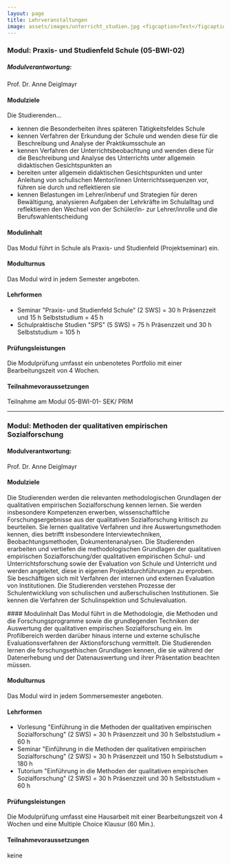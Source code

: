 ```yaml
---
layout: page
title: Lehrveranstaltungen
image: assets/images/unterricht_studien.jpg <figcaption>Test</figcaption>
---
```

### Modul: Praxis- und Studienfeld Schule (05-BWI-02)

##### Modulverantwortung: 
Prof. Dr. Anne Deiglmayr 

#### Modulziele
Die Studierenden...
-	kennen die Besonderheiten ihres späteren Tätigkeitsfeldes Schule
-	kennen Verfahren der Erkundung der Schule und wenden diese für die Beschreibung und Analyse der Praktikumsschule an
-	kennen Verfahren der Unterrichtsbeobachtung und wenden diese für die Beschreibung und Analyse des Unterrichts unter allgemein           didaktischen Gesichtspunkten an
-	bereiten unter allgemein didaktischen Gesichtspunkten und unter Anleitung von schulischen Mentor/innen Unterrichtssequenzen vor,         führen sie durch und reflektieren sie
-	kennen Belastungen im Lehrer/inberuf und Strategien für deren Bewältigung, analysieren Aufgaben der Lehrkräfte im Schulalltag           und reflektieren den Wechsel von der Schüler/in- zur Lehrer/inrolle und die Berufswahlentscheidung

#### Modulinhalt
Das Modul führt in Schule als Praxis- und Studienfeld (Projektseminar) ein. 

#### Modulturnus
Das Modul wird in jedem Semester angeboten.

#### Lehrformen
- Seminar "Praxis- und Studienfeld Schule" (2 SWS) = 30 h Präsenzzeit und 15 h Selbststudium = 45 h  
- Schulpraktische Studien "SPS" (5 SWS) = 75 h Präsenzzeit und 30 h Selbststudium = 105 h

#### Prüfungsleistungen  
Die Modulprüfung umfasst ein unbenotetes Portfolio mit einer Bearbeitungszeit von 4 Wochen.

#### Teilnahmevoraussetzungen  
Teilnahme am Modul 05-BWI-01- SEK/ PRIM

***

### Modul: Methoden der qualitativen empirischen Sozialforschung

#### Modulverantwortung: 
Prof. Dr. Anne Deiglmayr 

#### Modulziele
Die Studierenden werden die relevanten methodologischen Grundlagen der qualitativen empirischen Sozialforschung kennen lernen. Sie werden insbesondere Kompetenzen erwerben, wissenschaftliche Forschungsergebnisse aus der qualitativen Sozialforschung kritisch zu beurteilen. Sie lernen qualitative Verfahren und ihre Auswertungsmethoden kennen, dies betrifft insbesondere Interviewtechniken, Beobachtungsmethoden, Dokumentenanalysen. Die Studierenden erarbeiten und vertiefen die methodologischen Grundlagen der qualitativen empirischen Sozialforschung/der qualitativen empirischen Schul- und Unterrichtsforschung sowie der Evaluation von Schule und Unterricht und werden angeleitet, diese in eigenen Projektdurchführungen zu erproben. Sie beschäftigen sich mit Verfahren der internen und externen Evaluation von Institutionen. Die Studierenden verstehen Prozesse der Schulentwicklung von schulischen und außerschulischen Institutionen. Sie kennen die Verfahren der Schulinspektion und Schulevaluation.

<article id= "Modulinhalt">
#### Modulinhalt
Das Modul führt in die Methodologie, die Methoden und die Forschungsprogramme sowie die grundlegenden Techniken der Auswertung der
qualitativen empirischen Sozialforschung ein. Im Profilbereich werden darüber hinaus interne und externe schulische Evaluationsverfahren der Aktionsforschung vermittelt. Die Studierenden lernen die forschungsethischen Grundlagen kennen, die sie während der Datenerhebung und der Datenauswertung und ihrer Präsentation beachten müssen.
</article>

#### Modulturnus
Das Modul wird in jedem Sommersemester angeboten.

#### Lehrformen
- Vorlesung "Einführung in die Methoden der qualitativen empirischen Sozialforschung" (2 SWS) = 30 h Präsenzzeit und 30 h Selbststudium = 60 h
- Seminar "Einführung in die Methoden der qualitativen empirischen Sozialforschung" (2 SWS) = 30 h Präsenzzeit und 150 h Selbststudium = 180 h
- Tutorium "Einführung in die Methoden der qualitativen empirischen Sozialforschung" (2 SWS) = 30 h Präsenzzeit und 30 h Selbststudium = 60 h

#### Prüfungsleistungen  
Die Modulprüfung umfasst eine Hausarbeit mit einer Bearbeitungszeit von 4 Wochen und eine Multiple Choice Klausur (60 Min.).

#### Teilnahmevoraussetzungen  
keine
